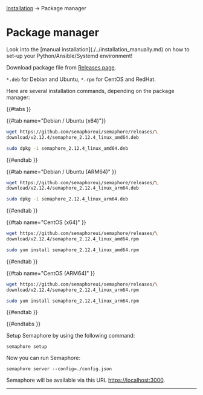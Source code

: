 <div class="breadcrumbs">
    <a href="/administration-guide/installation">Installation</a>
    → Package manager
</div>

# Package manager

<div class="warning">
  Look into the [manual installation](./../installation_manually.md) on how to set-up your Python/Ansible/Systemd environment!
</div>


Download package file from [Releases page](https://github.com/semaphoreui/semaphore/releases).

&#x20;`*.deb` for Debian and Ubuntu, `*.rpm` for CentOS and RedHat.&#x20;

Here are several installation commands, depending on the package manager:


{{#tabs }}

{{#tab name="Debian / Ubuntu (x64)"}}
```bash
wget https://github.com/semaphoreui/semaphore/releases/\
download/v2.12.4/semaphore_2.12.4_linux_amd64.deb

sudo dpkg -i semaphore_2.12.4_linux_amd64.deb
```
{{#endtab }}

{{#tab name="Debian / Ubuntu (ARM64)" }}
```bash
wget https://github.com/semaphoreui/semaphore/releases/\
download/v2.12.4/semaphore_2.12.4_linux_arm64.deb

sudo dpkg -i semaphore_2.12.4_linux_arm64.deb
```
{{#endtab }}

{{#tab name="CentOS (x64)" }}
```bash
wget https://github.com/semaphoreui/semaphore/releases/\
download/v2.12.4/semaphore_2.12.4_linux_amd64.rpm

sudo yum install semaphore_2.12.4_linux_amd64.rpm
```
{{#endtab }}

{{#tab name="CentOS (ARM64)" }}
```bash
wget https://github.com/semaphoreui/semaphore/releases/\
download/v2.12.4/semaphore_2.12.4_linux_arm64.rpm

sudo yum install semaphore_2.12.4_linux_arm64.rpm
```
{{#endtab }}

{{#endtabs }}

Setup Semaphore by using the following command:

```
semaphore setup
```

Now you can run Semaphore:

```
semaphore server --config=./config.json
```

Semaphore will be available via this URL [https://localhost:3000](https://localhost:3000).

----
